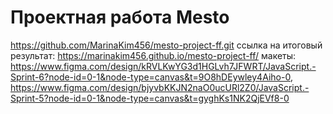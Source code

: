 # Проектная работа Mesto
https://github.com/MarinaKim456/mesto-project-ff.git
ссылка на итоговый результат: https://marinakim456.github.io/mesto-project-ff/
макеты: https://www.figma.com/design/kRVLKwYG3d1HGLvh7JFWRT/JavaScript.-Sprint-6?node-id=0-1&node-type=canvas&t=9O8hDEywley4Aiho-0, https://www.figma.com/design/bjyvbKKJN2naO0ucURl2Z0/JavaScript.-Sprint-5?node-id=0-1&node-type=canvas&t=gyghKs1NK2QjEVf8-0 
